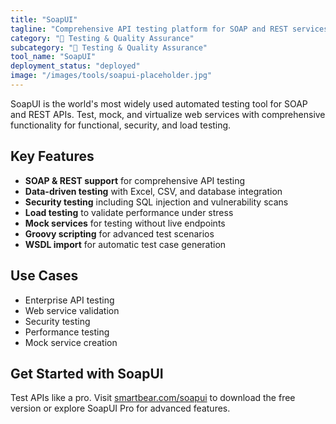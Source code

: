 ```yaml
---
title: "SoapUI"
tagline: "Comprehensive API testing platform for SOAP and REST services"
category: "🧪 Testing & Quality Assurance"
subcategory: "🧪 Testing & Quality Assurance"
tool_name: "SoapUI"
deployment_status: "deployed"
image: "/images/tools/soapui-placeholder.jpg"
---
```

SoapUI is the world's most widely used automated testing tool for SOAP and REST APIs. Test, mock, and virtualize web services with comprehensive functionality for functional, security, and load testing.

## Key Features

- **SOAP & REST support** for comprehensive API testing
- **Data-driven testing** with Excel, CSV, and database integration
- **Security testing** including SQL injection and vulnerability scans
- **Load testing** to validate performance under stress
- **Mock services** for testing without live endpoints
- **Groovy scripting** for advanced test scenarios
- **WSDL import** for automatic test case generation

## Use Cases

- Enterprise API testing
- Web service validation
- Security testing
- Performance testing
- Mock service creation

## Get Started with SoapUI

Test APIs like a pro. Visit [smartbear.com/soapui](https://www.smartbear.com/product/soapui/) to download the free version or explore SoapUI Pro for advanced features.
